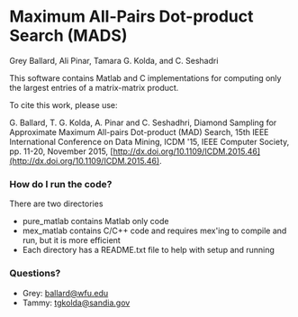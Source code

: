 # Maximum All-Pairs Dot-product Search (MADS) #

Grey Ballard, Ali Pinar, Tamara G. Kolda, and C. Seshadri

This software contains Matlab and C implementations for computing only the largest entries of a matrix-matrix product.

To cite this work, please use:

G. Ballard, T. G. Kolda, A. Pinar and C. Seshadhri, Diamond Sampling for Approximate Maximum All-pairs Dot-product (MAD) Search, 
15th IEEE International Conference on Data Mining, ICDM '15, IEEE Computer Society, pp. 11-20, November 2015, [http://dx.doi.org/10.1109/ICDM.2015.46](http://dx.doi.org/10.1109/ICDM.2015.46).

### How do I run the code? ###

There are two directories
* pure_matlab contains Matlab only code
* mex_matlab contains C/C++ code and requires mex'ing to compile and run, but it is more efficient
* Each directory has a README.txt file to help with setup and running

### Questions? ###

* Grey: ballard@wfu.edu
* Tammy: tgkolda@sandia.gov